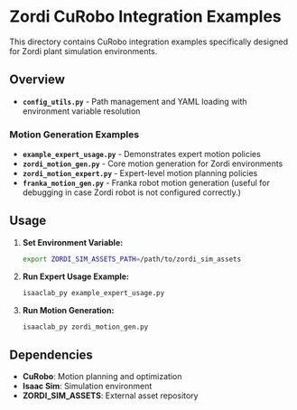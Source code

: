 # Zordi CuRobo Integration Examples

This directory contains CuRobo integration examples specifically designed for Zordi plant simulation environments.

## Overview

- **`config_utils.py`** - Path management and YAML loading with environment variable resolution

### Motion Generation Examples

- **`example_expert_usage.py`** - Demonstrates expert motion policies
- **`zordi_motion_gen.py`** - Core motion generation for Zordi environments
- **`zordi_motion_expert.py`** - Expert-level motion planning policies
- **`franka_motion_gen.py`** - Franka robot motion generation (useful for debugging in case Zordi robot is not configured correctly.)

## Usage

1. **Set Environment Variable:**

   ```bash
   export ZORDI_SIM_ASSETS_PATH=/path/to/zordi_sim_assets
   ```

2. **Run Expert Usage Example:**

   ```bash
   isaaclab_py example_expert_usage.py
   ```

3. **Run Motion Generation:**

   ```bash
   isaaclab_py zordi_motion_gen.py
   ```

## Dependencies

- **CuRobo**: Motion planning and optimization
- **Isaac Sim**: Simulation environment
- **ZORDI_SIM_ASSETS**: External asset repository
